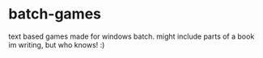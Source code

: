 # batch-games
text based games made for windows batch. might include parts of a book im writing, but who knows! :)
